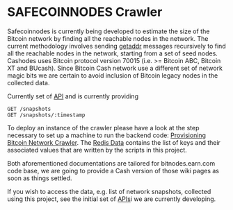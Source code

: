 # SAFECOINNODES Crawler


Safecoinnodes is currently being developed to estimate the size of the Bitcoin network by finding all the reachable nodes in the network. The current methodology involves sending [getaddr](https://en.bitcoin.it/wiki/Protocol_specification#getaddr) messages recursively to find all the reachable nodes in the network, starting from a set of seed nodes. Cashodes uses Bitcoin protocol version 70015 (i.e. >= Bitcoin ABC, Bitcoin XT and BUcash). Since Bitcoin Cash network use a different set of network magic bits we are certain to avoid inclusion of Bitcoin legacy nodes in the collected data.

Currently set of [API](https://github.com/Fair-Exchange/safecoinnodes-api) and is currently providing

    GET /snapshots
    GET /snapshots/:timestamp

To deploy an instance of the crawler please have a look at the step necessary to set up a machine to run the backend code: [Provisioning Bitcoin Network Crawler](https://github.com/ayeowch/bitnodes/wiki/Provisioning-Bitcoin-Network-Crawler). The [Redis Data](https://github.com/ayeowch/bitnodes/wiki/Redis-Data) contains the list of keys and their associated values that are written by the scripts in this project. 


Both aforementioned documentations are tailored for bitnodes.earn.com code base, we are going to provide a Cash version of those wiki pages as soon as things settled. 

If you wish to access the data, e.g. list of network snapshots, collected using this project, see the initial set of [APIs](https://github.com/Fair-Exchange/safecoinnodes-api)i we are currently developing.
